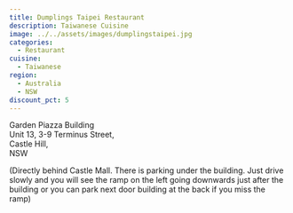 ```yaml
---
title: Dumplings Taipei Restaurant
description: Taiwanese Cuisine
image: ../../assets/images/dumplingstaipei.jpg
categories:
  - Restaurant
cuisine:
  - Taiwanese
region:
  - Australia
  - NSW
discount_pct: 5
---
```

Garden Piazza Building\
Unit 13, 3-9 Terminus Street,\
Castle Hill,\
NSW

(Directly behind Castle Mall. There is parking under the building. Just drive slowly and you will see the ramp on the left going downwards just after the building or you can park next door building at the back if you miss the ramp)
